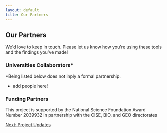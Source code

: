 ```yaml
---
layout: default
title: Our Partners
---
```


## Our Partners

We'd love to keep in touch.  Please let us know how you're using these tools and the findings you've made!


### Universities Collaborators*

\*Being listed below does not inply a formal partnership.

- add people here!


### Funding Partners

This project is supported by the National Science Foundation Award Number 2039932 in partnership with the CISE, BIO, and GEO directorates



[Next: Project Updates](updates.html)


